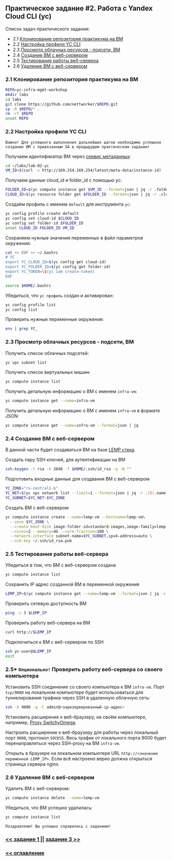 ## Практическое задание #2. Работа с Yandex Cloud CLI (yc)

Список задач практического задания:
* 2.1 [Клонирование репозитория практикума на ВМ](#h2-1)
* 2.2 [Настройка профиля YC CLI](#h2-2)
* 2.3 [Просмотр облачных ресурсов - подсети, ВМ](#h2-3)
* 2.4 [Создание ВМ с веб-сервером](#h2-4)
* 2.5 [Тестирование работы веб-сервера](#h2-5)
* 2.6 [Удаление ВМ с веб-сервером](#h2-6)

### 2.1 Клонирование репозитория практикума на ВМ<a id="h2-1"/></a>
```bash
REPO=yc-infra-mgmt-workshop
mkdir labs
cd labs
git clone https://github.com/nettworker/$REPO.git
cp -R $REPO/* .
rm -rf $REPO
unset REPO
```

### 2.2 Настройка профиля YC CLI <a id="h2-2"/></a>

`Важно! Для успешного выполнения дальнейших шагов необходимо успешное создание ВМ с привязанным SA в предыдущем практическом задании!`

Получаем идентификатор ВМ через [сервис метаданных](https://cloud.yandex.ru/docs/compute/concepts/vm-metadata):
```bash
cd ~/labs/lab-02-yc
VM_ID=$(curl -s http://169.254.169.254/latest/meta-data/instance-id)
```

Получаем данные cloud_id и folder_id с помощью yc:
```bash
FOLDER_ID=$(yc compute instance get $VM_ID --format=json | jq -r .folder_id)
CLOUD_ID=$(yc resource folder get $FOLDER_ID --format=json | jq -r .cloud_id)
```

Создаём профиль с именем `default` для инструмента `yc`:
```bash
yc config profile create default
yc config set cloud-id $CLOUD_ID
yc config set folder-id $FOLDER_ID
unset CLOUD_ID FOLDER_ID VM_ID
```

Сохраняем нужные значения переменных в файл параметров окружения:
```bash
cat << EOF >> ~/.bashrc
# YC
export YC_CLOUD_ID=$(yc config get cloud-id)
export YC_FOLDER_ID=$(yc config get folder-id)
export YC_TOKEN=\$(yc iam create-token)
EOF

source $HOME/.bashrc
```

Убедиться, что `yc профиль` создан и активирован:
```bash
yc config profile list
yc config list
```

Проверить нужные переменные окружения:
```bash
env | grep YC_
```

### 2.3 Просмотр облачных ресурсов - подсети, ВМ <a id="h2-3"/></a>

Получить список облачных подсетей:
```bash
yc vpc subnet list
```

Получить список виртуальных машин:
```bash
yc compute instance list
```

Получить детальную информацию о ВМ с именем `infra-vm`:
```bash
yc compute instance get --name=infra-vm
```

Получить детальную информацию о ВМ с именем `infra-vm` в формате JSON:
```bash
yc compute instance get --name=infra-vm --format=json | jq
```

### 2.4 Создание ВМ с веб-сервером <a id="h2-4"/></a>

В данной части будет создаваться ВМ на базе [LEMP стека](https://lempstack.com/).

Создать пару SSH ключей, для аутентификации на ВМ
```bash
ssh-keygen -t rsa -b 2048 -f $HOME/.ssh/id_rsa -q -N ""
```

Подготовить входные данные для создвания ВМ с веб-сервером
```bash
YC_ZONE="ru-central1-b"
YC_NET=$(yc vpc network list --limit=1 --format=json | jq -r .[0].name)
YC_SUBNET=$YC_NET-$YC_ZONE
```

Создать ВМ с веб-сервером
```bash
yc compute instance create --name=lemp-vm --hostname=lemp-vm\
  --zone $YC_ZONE \
  --create-boot-disk image-folder-id=standard-images,image-family=lemp \
  --cores=2 --memory=4G --core-fraction=100 \
  --network-interface subnet-name=$YC_SUBNET,ipv4-address=auto \
  --ssh-key ~/.ssh/id_rsa.pub
```

### 2.5 Тестирование работы веб-сервера <a id="h2-5"/></a>

Убедиться в том, что ВМ с веб-сервером создана
```bash
yc compute instance list
```
Сохранить IP адрес созданной ВМ в переменной окружения
```bash
LEMP_IP=$(yc compute instance get --name=lemp-vm --format=json | jq -r .network_interfaces[0].primary_v4_address.address)
```

Проверить сетевую доступность ВМ
```bash
ping -c 3 $LEMP_IP
```

Проверить работу веб-сервера на ВМ
```bash
curl http://$LEMP_IP
```

Подключиться к ВМ c веб-сервером по SSH
```bash
ssh yc-user@$LEMP_IP
exit
```

### 2.5* `Опционально!` Проверить работу веб-сервера со своего компьютера

Установить SSH соединение со своего компьютера к ВМ `infra-vm`. Порт `tcp/9000` на локальном компьютере будет использоваться для туннелирования трафика через SSH в удаленную облачную сеть:
```bash
ssh -D 9000 -q -C admin@<зарезервированный-ip-адрес>
```

Установить расширение к веб-браузеру, на своём компьютере, например, [Proxy SwitchyOmega](https://addons.mozilla.org/en-US/firefox/addon/switchyomega/).

Настроить расширение к веб-браузеру для работы через локальный порт `9000`, протокол `SOCKS5`. Весь трафик от локального порта 9000 будет перенаправляться через SSH-proxy на ВМ `infra-vm`.

Открыть в браузере на локальном компьютере URL `http://<значение переменной LEMP_IP>`.
Если всё настроено верно должна открыться страница сервера nginx.


### 2.6 Удаление ВМ с веб-сервером <a id="h2-6"/></a>

Удалить ВМ с веб-сервером:
```bash
yc compute instance delete --name=lemp-vm
```

Убедиться, что ВМ успешно удалилась:
```bash
yc compute instance list
```

`Поздравляем! Вы успешно справились с заданием!`

### [ << задание 1 ](../lab-01-ui/README.md) || [задание 3 >>](../lab-03-terraform/README.md)
### [ << оглавление ](../README.md)
